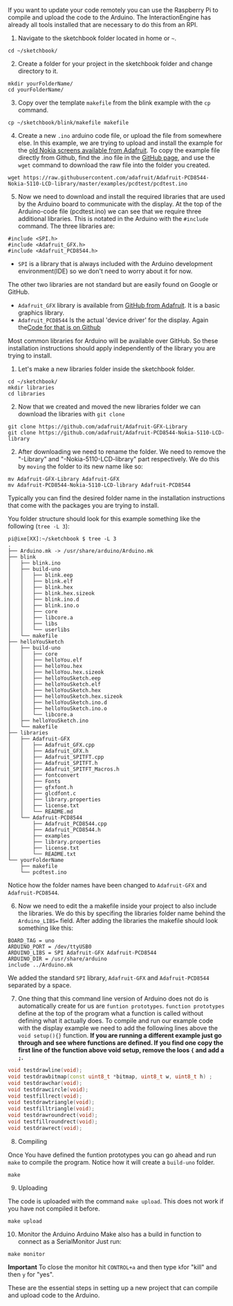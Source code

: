 If you want to update your code remotely you can use the Raspberry Pi to compile and upload the code to the Arduino. The InteractionEngine has already all tools installed that are necessary to do this from an RPI.

1. Navigate to the sketchbook folder located in home or `~`.

```shell
cd ~/sketchbook/
```

2. Create a folder for your project in the sketchbook folder and change directory to it.
```shell
mkdir yourFolderName/
cd yourFolderName/
```

3. Copy over the template `makefile` from the blink example with the `cp` command.
```shell
cp ~/sketchbook/blink/makefile makefile
```
4. Create a new `.ino` arduino code file, or upload the file from somewhere else. In this example, we are trying to upload and install the example for the [old Nokia screens available from Adafruit](https://www.adafruit.com/product/338). To copy the example file directly from Github, find the .ino file in the [GitHub page](https://github.com/adafruit/Adafruit-PCD8544-Nokia-5110-LCD-library), and use the `wget` command to download the raw file into the folder you created.
```shell 
wget https://raw.githubusercontent.com/adafruit/Adafruit-PCD8544-Nokia-5110-LCD-library/master/examples/pcdtest/pcdtest.ino
```
5. Now we need to download and install the required libraries that are used by the Arduino board to communicate with the display. At the top of the Arduino-code file (pcdtest.ino) we can see that we require three additional libraries. This is notated in the Arduino with the `#include` command. The three libraries are:
```arduino
#include <SPI.h>
#include <Adafruit_GFX.h>
#include <Adafruit_PCD8544.h>
```

* `SPI` is a library that is always included with the Arduino development environment(IDE) so we don't need to worry about it for now.

The other two libraries are not standard but are easily found on Google or GitHub.
* `Adafruit_GFX` library is available from [GitHub from Adafruit](https://github.com/adafruit/Adafruit-GFX-Library). It is a basic graphics library.
* `Adafruit_PCD8544` Is the actual 'device driver' for the display. Again the[Code for that is on Github](https://github.com/adafruit/Adafruit-PCD8544-Nokia-5110-LCD-library)

Most common libraries for Arduino will be available over GitHub. So these installation instructions should apply independently of the library you are trying to install.

1. Let's make a new libraries folder inside the sketchbook folder.
```shell
cd ~/sketchbook/ 
mkdir libraries
cd libraries
```


2. Now that we created and moved the new libraries folder we can download the libraries with `git clone`
```shell
git clone https://github.com/adafruit/Adafruit-GFX-Library
git clone https://github.com/adafruit/Adafruit-PCD8544-Nokia-5110-LCD-library
```
2. After downloading we need to rename the folder. We need to remove the "-Library" and "-Nokia-5110-LCD-library"  part respectively. We do this by `moving` the folder to its new name like so:

```shell
mv Adafruit-GFX-Library Adafruit-GFX
mv Adafruit-PCD8544-Nokia-5110-LCD-library Adafruit-PCD8544
```
Typically you can find the desired folder name in the installation instructions that come with the packages you are trying to install.



You folder structure should look for this example something like the following (`tree -L 3`):
```shell
pi@ixe[XX]:~/sketchbook $ tree -L 3
.
├── Arduino.mk -> /usr/share/arduino/Arduino.mk
├── blink
│   ├── blink.ino
│   ├── build-uno
│   │   ├── blink.eep
│   │   ├── blink.elf
│   │   ├── blink.hex
│   │   ├── blink.hex.sizeok
│   │   ├── blink.ino.d
│   │   ├── blink.ino.o
│   │   ├── core
│   │   ├── libcore.a
│   │   ├── libs
│   │   └── userlibs
│   └── makefile
├── helloYouSketch
│   ├── build-uno
│   │   ├── core
│   │   ├── helloYou.elf
│   │   ├── helloYou.hex
│   │   ├── helloYou.hex.sizeok
│   │   ├── helloYouSketch.eep
│   │   ├── helloYouSketch.elf
│   │   ├── helloYouSketch.hex
│   │   ├── helloYouSketch.hex.sizeok
│   │   ├── helloYouSketch.ino.d
│   │   ├── helloYouSketch.ino.o
│   │   └── libcore.a
│   ├── helloYouSketch.ino
│   └── makefile
├── libraries
│   ├── Adafruit-GFX
│   │   ├── Adafruit_GFX.cpp
│   │   ├── Adafruit_GFX.h
│   │   ├── Adafruit_SPITFT.cpp
│   │   ├── Adafruit_SPITFT.h
│   │   ├── Adafruit_SPITFT_Macros.h
│   │   ├── fontconvert
│   │   ├── Fonts
│   │   ├── gfxfont.h
│   │   ├── glcdfont.c
│   │   ├── library.properties
│   │   ├── license.txt
│   │   └── README.md
│   └── Adafruit-PCD8544
│       ├── Adafruit_PCD8544.cpp
│       ├── Adafruit_PCD8544.h
│       ├── examples
│       ├── library.properties
│       ├── license.txt
│       └── README.txt
└── yourFolderName
    ├── makefile
    └── pcdtest.ino

```
Notice how the folder names have been changed to `Adafruit-GFX` and `Adafruit-PCD8544`.

6. Now we need to edit the a makefile inside your project to also include the libraries. We do this by specifing the libraries folder name behind the `Arduino_LIBS=` field. After adding the libraries the makefile should look something like this:

```make
BOARD_TAG = uno
ARDUINO_PORT = /dev/ttyUSB0
ARDUINO_LIBS = SPI Adafruit-GFX Adafruit-PCD8544
ARDUINO_DIR = /usr/share/arduino
include ../Arduino.mk
```
We added the standard `SPI` library, `Adafruit-GFX` and `Adafruit-PCD8544` separated by a space.


7. One thing that this command line version of Arduino does not do is automatically create for us are `funtion prototypes`. `function prototypes` define at the top of the program what a function is called without defining what it actually does. To compile and run our example code with the display example we need to add the following lines above the `void setup(){}` function. **If you are running a different example just go through and see where functions are defined. If you find one copy the first line of the function above void setup, remove the loos `{` and add a `;`.** 

```c++
void testdrawline(void);
void testdrawbitmap(const uint8_t *bitmap, uint8_t w, uint8_t h) ;
void testdrawchar(void);
void testdrawcircle(void);
void testfillrect(void);
void testdrawtriangle(void);
void testfilltriangle(void);
void testdrawroundrect(void);
void testfillroundrect(void);
void testdrawrect(void);
```


8. Compiling 

Once You have defined the funtion prototypes you can go ahead and run `make` to compile the program. Notice how it will create a `build-uno` folder.
```shell
make
```

9. Uploading

The code is uploaded with the command `make upload`. This does not work if you have not compiled it before. 
```shell
make upload
``` 

10. Monitor the Arduino
Arduino Make also has a build in function to connect as a SerialMonitor
Just run:
```shell
make monitor
```
**Important**
To close the monitor hit `CONTROL+a` and then type `k`for "kill" and then `y` for "yes". 








These are the essential steps in setting up a new project that can compile and upload code to the Arduino. 


